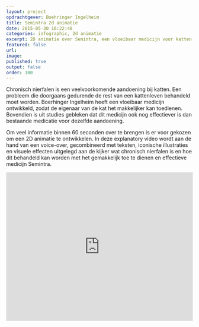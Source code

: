 ```yaml
---
layout: project
opdrachtgever: Boehringer Ingelheim
title: Semintra 2d animatie
date: 2015-05-30 16:22:48
categories: infographic, 2d animatie
excerpt: 2D animatie over Semintra, een vloeibaar medicijn voor katten met chronisch nierfalen
featured: false
url:
image:
published: true
output: false
order: 100
---
```

Chronisch nierfalen is een veelvoorkomende aandoening bij katten. Een probleem die doorgaans gedurende de rest van een kattenleven behandeld moet worden. Boerhinger Ingelheim heeft een vloeibaar medicijn ontwikkeld, zodat de eigenaar van de kat het makkelijker kan toedienen. Bovendien is uit studies gebleken dat dit medicijn ook nog effectiever is dan bestaande medicatie voor dezelfde aandoening.

Om veel informatie binnen 60 seconden over te brengen is er voor gekozen om een 2D animatie te ontwikkelen. In deze explanatory video wordt aan de hand van een voice-over, gecombineerd met teksten, iconische illustraties en visuele effecten uitgelegd aan de kijker wat chronisch nierfalen is en hoe dit behandeld kan worden met het gemakkelijk toe te dienen en effectieve medicijn Semintra.

<iframe src="https://player.vimeo.com/video/113492651?color=3fc3dd&title=0&byline=0&portrait=0" width="100%" height="400" frameborder="0" webkitallowfullscreen mozallowfullscreen allowfullscreen></iframe>
